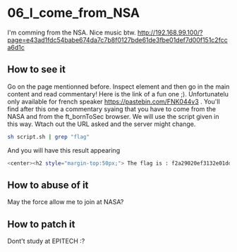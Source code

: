 # 06_I_come_from_NSA

I'm comming from the NSA. Nice music btw.
http://192.168.99.100/?page=e43ad1fdc54babe674da7c7b8f0127bde61de3fbe01def7d00f151c2fcca6d1c

## How to see it

Go on the page mentionned before.
Inspect element and then go in the main content and read commentary! Here is the link of a fun one ;).
Unfortunatelu only available for french speaker https://pastebin.com/FNK044v3 .
You'll find after this one a commentary syaing that you have to come from the NASA and from the ft_bornToSec browser.
We will use the script given in this way.
Wtach out the URL asked and the server might change.

```bash
sh script.sh | grep "flag"
```
And you will have this result appearing 

```bash
<center><h2 style="margin-top:50px;"> The flag is : f2a29020ef3132e01dd61df97fd33ec8d7fcd1388cc9601e7db691d17d4d6188</h2><br/><img src="images/win.png" alt="" width=200px height=200px></center> <audio id="best_music_ever" src="audio/music.mp3"preload="true" loop="loop" autoplay="autoplay">
```

## How to abuse of it

May the force allow me to join at NASA?

## How to patch it

Dont't study at EPITECH :?

